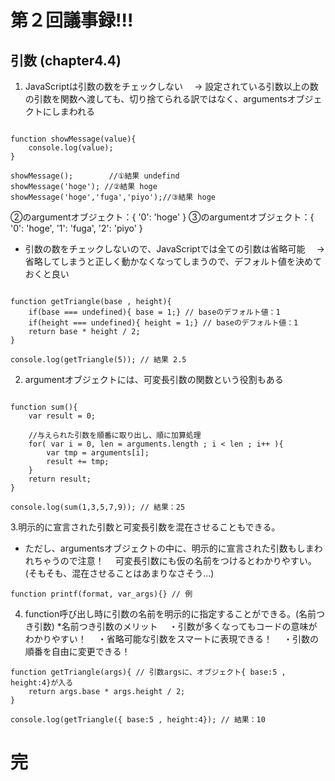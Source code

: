 # 第２回議事録!!!
## 引数 (chapter4.4)
1. JavaScriptは引数の数をチェックしない
　→ 設定されている引数以上の数の引数を関数へ渡しても、切り捨てられる訳ではなく、argumentsオブジェクトにしまわれる
~~~~

function showMessage(value){
	console.log(value);
}

showMessage();        //①結果 undefind
showMessage('hoge'); //②結果 hoge 
showMessage('hoge','fuga','piyo');//③結果 hoge

~~~~
②のargumentオブジェクト：{ '0': 'hoge' }
③のargumentオブジェクト：{ '0': 'hoge', '1': 'fuga', '2': 'piyo' }

* 引数の数をチェックしないので、JavaScriptでは全ての引数は省略可能
　→ 省略してしまうと正しく動かなくなってしまうので、デフォルト値を決めておくと良い
~~~~

function getTriangle(base , height){
	if(base === undefined){ base = 1;} // baseのデフォルト値：1
	if(height === undefined){ height = 1;} // baseのデフォルト値：1
	return base * height / 2;
}

console.log(getTriangle(5)); // 結果 2.5

~~~~

2. argumentオブジェクトには、可変長引数の関数という役割もある
~~~~

function sum(){
	var result = 0;
	
	//与えられた引数を順番に取り出し、順に加算処理
	for( var i = 0, len = arguments.length ; i < len ; i++ ){
		var tmp = arguments[i];
		result += tmp;
	}
	return result;
}

console.log(sum(1,3,5,7,9)); // 結果：25

~~~~

3.明示的に宣言された引数と可変長引数を混在させることもできる。
* ただし、argumentsオブジェクトの中に、明示的に宣言された引数もしまわれちゃうので注意！
　可変長引数にも仮の名前をつけるとわかりやすい。(そもそも、混在させることはあまりなさそう...)
~~~~
function printf(format, var_args){} // 例
~~~~

4. function呼び出し時に引数の名前を明示的に指定することができる。(名前つき引数)
*名前つき引数のメリット
　・引数が多くなってもコードの意味がわかりやすい！
　・省略可能な引数をスマートに表現できる！
　・引数の順番を自由に変更できる！
~~~~
function getTriangle(args){ // 引数argsに、オブジェクト{ base:5 , height:4}が入る
	return args.base * args.height / 2;
}

console.log(getTriangle({ base:5 , height:4}); // 結果：10
~~~~

# 完
